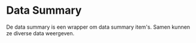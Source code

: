 # Data Summary

De data summary is een wrapper om data summary item's. Samen kunnen ze diverse data weergeven.
